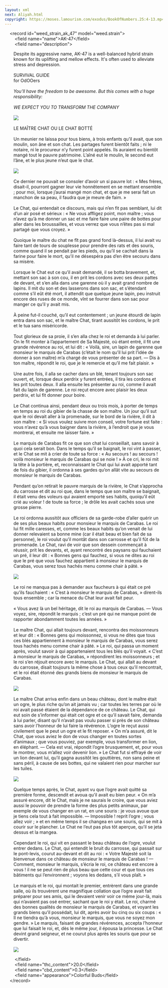 ```yaml
---
layout: xml
next: Aliyah.html
copyright: https://moses.lamourism.com/exodus/BookOfNumbers.25:4-13.mp4?debug=%F0%9F%8F%B3%EF%B8%8F%E2%80%8D%F0%9F%8C%88
---
```


    <span class="hljs-tag">&lt;<span class="hljs-title">record</span> <span class="hljs-attribute">id</span>=<span class="hljs-value">"weed_strain_ak_47"</span> <span class="hljs-attribute">model</span>=<span class="hljs-value">"weed.strain"</span>&gt;</span>
<br/>        <span class="hljs-tag">&lt;<span class="hljs-title">field</span> <span class="hljs-attribute">name</span>=<span class="hljs-value">"name"</span>&gt;</span>AK-47<span class="hljs-tag">&lt;/<span class="hljs-title">field</span>&gt;</span>
<br/>        <span class="hljs-tag">&lt;<span class="hljs-title">field</span> <span class="hljs-attribute">name</span>=<span class="hljs-value">"description"</span>&gt;</span>
<div style="padding-left:2em; max-width:777px;">
Despite its aggressive name, AK-47 is a well-balanced hybrid strain known for its uplifting and mellow effects. It's often used to alleviate stress and depression.
<br/>
<br/>SURVIVAL GUIDE
<br/>for OdOOers
<br/>
<br/><em>You’ll have the freedom to be awesome. But this comes with a huge responsibility:<br/><br/>WE EXPECT YOU TO TRANSFORM THE COMPANY</em>
<br/>
<br/><img src="https://muhammad.lamourism.com/FreePALESTINE/sorry.jpg"/>
<br/>
<br/>LE MAÎTRE CHAT OU LE CHAT BOTTÉ
<br/>
<br/>Un meunier ne laissa pour tous biens, à trois enfants qu’il avait, que son moulin, son âne et son chat. Les partages furent bientôt faits ; ni le notaire, ni le procureur n’y furent point appelés. Ils auraient eu bientôt mangé tout le pauvre patrimoine. L’aîné eut le moulin, le second eut l’âne, et le plus jeune n’eut que le chat.
<br/>
<br/><img src="https://muhammad.lamourism.com/FreePALESTINE/sorry5.jpg"/>
<br/>
<br/>Ce dernier ne pouvait se consoler d’avoir un si pauvre lot : « Mes frères, disait-il, pourront gagner leur vie honnêtement en se mettant ensemble ; pour moi, lorsque j’aurai mangé mon chat, et que je me serai fait un manchon de sa peau, il faudra que je meure de faim. »
<br/>
<br/>Le Chat, qui entendait ce discours, mais qui n’en fit pas semblant, lui dit d’un air posé et sérieux : « Ne vous affligez point, mon maître ; vous n’avez qu’à me donner un sac et me faire faire une paire de bottes pour aller dans les broussailles, et vous verrez que vous n’êtes pas si mal partagé que vous croyez. »
<br/>
<br/>Quoique le maître du chat ne fît pas grand fond là-dessus, il lui avait vu faire tant de tours de souplesse pour prendre des rats et des souris, comme quand il se pendait par les pieds, ou qu’il se cachait dans la farine pour faire le mort, qu’il ne désespéra pas d’en être secouru dans sa misère.
<br/>
<br/>Lorsque le Chat eut ce qu’il avait demandé, il se botta bravement, et, mettant son sac à son cou, il en prit les cordons avec ses deux pattes de devant, et s’en alla dans une garenne où il y avait grand nombre de lapins. Il mit du son et des lasserons dans son sac, et s’étendant comme s’il eût été mort, il attendit que quelque jeune lapin, peu instruit encore des ruses de ce monde, vînt se fourrer dans son sac pour manger ce qu’il y avait mis.
<br/>
<br/>À peine fut-il couché, qu’il eut contentement ; un jeune étourdi de lapin entra dans son sac, et le maître Chat, tirant aussitôt les cordons, le prit et le tua sans miséricorde.
<br/>
<br/>Tout glorieux de sa proie, il s’en alla chez le roi et demanda à lui parler. On le fit monter à l’appartement de Sa Majesté, où étant entré, il fit une grande révérence au roi, et lui dit : « Voilà, sire, un lapin de garenne que monsieur le marquis de Carabas (c’était le nom qu’il lui prit l’idée de donner à son maître) m’a chargé de vous présenter de sa part. — Dis à ton maître, répondit le roi, que je le remercie et qu’il me fait plaisir. »
<br/>
<br/>Une autre fois, il alla se cacher dans un blé, tenant toujours son sac ouvert, et, lorsque deux perdrix y furent entrées, il tira les cordons et les prit toutes deux. Il alla ensuite les présenter au roi, comme il avait fait du lapin de garenne. Le roi reçut encore avec plaisir les deux perdrix, et lui fit donner pour boire.
<br/>
<br/>Le Chat continua ainsi, pendant deux ou trois mois, à porter de temps en temps au roi du gibier de la chasse de son maître. Un jour qu’il sut que le roi devait aller à la promenade, sur le bord de la rivière, il dit à son maître : « Si vous voulez suivre mon conseil, votre fortune est faite : vous n’avez qu’à vous baigner dans la rivière, à l’endroit que je vous montrerai, et ensuite me laisser faire. »
<br/>
<br/>Le marquis de Carabas fit ce que son chat lui conseillait, sans savoir à quoi cela serait bon. Dans le temps qu’il se baignait, le roi vint à passer, et le Chat se mit à crier de toute sa force : « Au secours ! au secours ! voilà monsieur le marquis de Carabas qui se noie ! » À ce cri, le roi mit la tête à la portière, et, reconnaissant le Chat qui lui avait apporté tant de fois du gibier, il ordonna à ses gardes qu’on allât vite au secours de monsieur le marquis de Carabas.
<br/>
<br/>Pendant qu’on retirait le pauvre marquis de la rivière, le Chat s’approcha du carrosse et dit au roi que, dans le temps que son maître se baignait, il était venu des voleurs qui avaient emporté ses habits, quoiqu’il eût crié au voleur ! de toute sa force ; le drôle les avait cachés sous une grosse pierre.
<br/>
<br/>Le roi ordonna aussitôt aux officiers de sa garde-robe d’aller quérir un de ses plus beaux habits pour monsieur le marquis de Carabas. Le roi lui fit mille caresses, et, comme les beaux habits qu’on venait de lui donner relevaient sa bonne mine (car il était beau et bien fait de sa personne), le roi voulut qu’il montât dans son carrosse et qu’il fût de la promenade. Le Chat, ravi de voir que son dessein commençait à réussir, prit les devants, et, ayant rencontré des paysans qui fauchaient un pré, il leur dit : « Bonnes gens qui fauchez, si vous ne dites au roi que le pré que vous fauchez appartient à monsieur le marquis de Carabas, vous serez tous hachés menu comme chair à pâté. »
<br/>
<br/><img src="https://muhammad.lamourism.com/FreePALESTINE/sorry8.jpg"/>
<br/>
<br/>Le roi ne manqua pas à demander aux faucheurs à qui était ce pré qu’ils fauchaient : « C’est à monsieur le marquis de Carabas, » dirent-ils tous ensemble ; car la menace du Chat leur avait fait peur.
<br/>
<br/>« Vous avez là un bel héritage, dit le roi au marquis de Carabas. — Vous voyez, sire, répondit le marquis ; c’est un pré qui ne manque point de rapporter abondamment toutes les années. »
<br/>
<br/>Le maître Chat, qui allait toujours devant, rencontra des moissonneurs et leur dit : « Bonnes gens qui moissonnez, si vous ne dites que tous ces blés appartiennent à monsieur le marquis de Carabas, vous serez tous hachés menu comme chair à pâté. » Le roi, qui passa un moment après, voulut savoir à qui appartenaient tous les blés qu’il voyait. « C’est à monsieur le marquis de Carabas, » répondirent les moissonneurs ; et le roi s’en réjouit encore avec le marquis. Le Chat, qui allait au devant du carrosse, disait toujours la même chose à tous ceux qu’il rencontrait, et le roi était étonné des grands biens de monsieur le marquis de Carabas.
<br/>
<br/><img src="https://muhammad.lamourism.com/FreePALESTINE/sorry3.jpg"/>
<br/>
<br/>Le maître Chat arriva enfin dans un beau château, dont le maître était un ogre, le plus riche qu’on ait jamais vu ; car toutes les terres par où le roi avait passé étaient de la dépendance de ce château. Le Chat, qui eut soin de s’informer qui était cet ogre et ce qu’il savait faire, demanda à lui parler, disant qu’il n’avait pas voulu passer si près de son château sans avoir l’honneur de lui faire la révérence. L’ogre le reçut aussi civilement que le peut un ogre et le fit reposer. « On m’a assuré, dit le Chat, que vous aviez le don de vous changer en toutes sortes d’animaux ; que vous pouviez, par exemple, vous transformer en lion, en éléphant. — Cela est vrai, répondit l’ogre brusquement, et, pour vous le montrer, vous m’allez voir devenir lion. » Le Chat fut si effrayé de voir un lion devant lui, qu’il gagna aussitôt les gouttières, non sans peine et sans péril, à cause de ses bottes, qui ne valaient rien pour marcher sur les tuiles.
<br/>
<br/><img src="https://muhammad.lamourism.com/FreePALESTINE/sorry2.jpg"/>
<br/>
<br/>Quelque temps après, le Chat, ayant vu que l’ogre avait quitté sa première forme, descendit et avoua qu’il avait eu bien peur. « On m’a assuré encore, dit le Chat, mais je ne saurais le croire, que vous aviez aussi le pouvoir de prendre la forme des plus petits animaux, par exemple de vous changer en un rat, en une souris : je vous avoue que je tiens cela tout à fait impossible. — Impossible ! reprit l’ogre ; vous allez voir ; » et en même temps il se changea en une souris, qui se mit à courir sur le plancher. Le Chat ne l’eut pas plus tôt aperçue, qu’il se jeta dessus et la mangea.
<br/>
<br/>Cependant le roi, qui vit en passant le beau château de l’ogre, voulut entrer dedans. Le Chat, qui entendit le bruit du carrosse, qui passait sur le pont-levis, courut au-devant et dit au roi : « Votre Majesté soit la bienvenue dans ce château de monsieur le marquis de Carabas ! — Comment, monsieur le marquis, s’écria le roi, ce château est encore à vous ! il ne se peut rien de plus beau que cette cour et que tous ces bâtiments qui l’environnent ; voyons les dedans, s’il vous plaît. »
<br/>
<br/>Le marquis et le roi, qui montait le premier, entrèrent dans une grande salle, où ils trouvèrent une magnifique collation que l’ogre avait fait préparer pour ses amis, qui le devaient venir voir ce même jour-là, mais qui n’avaient pas osé entrer, sachant que le roi y était. Le roi, charmé des bonnes qualités de monsieur le marquis de Carabas, et voyant les grands biens qu’il possédait, lui dit, après avoir bu cinq ou six coups : « Il ne tiendra qu’à vous, monsieur le marquis, que vous ne soyez mon gendre. » Le marquis, faisant de grandes révérences, accepta l’honneur que lui faisait le roi, et, dès le même jour, il épousa la princesse. Le Chat devint grand seigneur, et ne courut plus après les souris que pour se divertir.
<br/>
<br/><img src="https://muhammad.lamourism.com/FreePALESTINE/sorry1.jpg"/>

</div>

        <span class="hljs-tag">&lt;/<span class="hljs-title">field</span>&gt;</span>
<br/>        <span class="hljs-tag">&lt;<span class="hljs-title">field</span> <span class="hljs-attribute">name</span>=<span class="hljs-value">"thc_content"</span>&gt;</span>20.0<span class="hljs-tag">&lt;/<span class="hljs-title">field</span>&gt;</span>
<br/>        <span class="hljs-tag">&lt;<span class="hljs-title">field</span> <span class="hljs-attribute">name</span>=<span class="hljs-value">"cbd_content"</span>&gt;</span>0.3<span class="hljs-tag">&lt;/<span class="hljs-title">field</span>&gt;</span>
<br/>        <span class="hljs-tag">&lt;<span class="hljs-title">field</span> <span class="hljs-attribute">name</span>=<span class="hljs-value">"appearance"</span>&gt;</span>Colorful Buds<span class="hljs-tag">&lt;/<span class="hljs-title">field</span>&gt;</span>
<br/>    <span class="hljs-tag">&lt;/<span class="hljs-title">record</span>&gt;</span>


